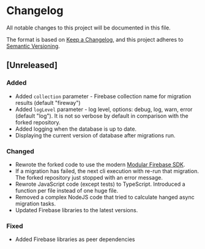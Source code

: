# Changelog

All notable changes to this project will be documented in this file.

The format is based on [Keep a Changelog](https://keepachangelog.com/en/1.0.0/),
and this project adheres to [Semantic Versioning](https://semver.org/spec/v2.0.0.html).

## [Unreleased]

### Added

- Added `collection` parameter - Firebase collection name for migration results (default "fireway")
- Added `logLevel` parameter - log level, options: debug, log, warn, error (default "log"). It is not so verbose by default in comparison with the forked repository.
- Added logging when the database is up to date.
- Displaying the current version of database after migrations run.

### Changed

- Rewrote the forked code to use the modern [Modular Firebase SDK](https://firebase.google.com/docs/web/modular-upgrade).
- If a migration has failed, the next cli execution with re-run that migration. The forked repository just stopped with an error message.
- Rewrote JavaScript code (except tests) to TypeScript. Introduced a function per file instead of one huge file.
- Removed a complex NodeJS code that tried to calculate hanged async migration tasks.
- Updated Firebase libraries to the latest versions.

### Fixed

- Added Firebase libraries as peer dependencies
